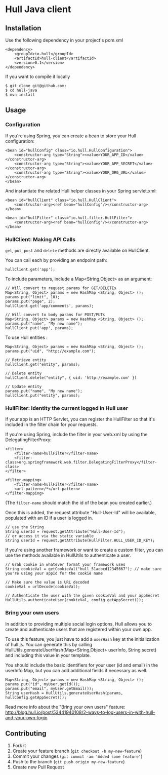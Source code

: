 # Hull Java client

## Installation

Use the following dependency in your project's pom.xml

    <dependency>
        <groupId>io.hull</groupId>
        <artifactId>hull-client</artifactId>
        <version>0.1</version>
    </dependency>

If you want to compile it locally

    $ git clone git@github.com:
    $ cd hull-java
    $ mvn install

## Usage

### Configuration

If you're using Spring, you can create a bean to store your Hull configuration:

    <bean id="hullConfig" class="io.hull.HullConfiguration">
        <constructor-arg type="String"><value>YOUR_APP_ID</value></constructor-arg>
        <constructor-arg type="String"><value>YOUR_APP_SECRET</value></constructor-arg>
        <constructor-arg type="String"><value>YOUR_ORG_URL</value></constructor-arg>
    </bean>

And instantiate the related Hull helper classes in your Spring servlet.xml:

    <bean id="hullClient" class="io.hull.HullClient">
        <constructor-arg><ref bean="hullConfig"/></constructor-arg>
    </bean>

    <bean id="hullFilter" class="io.hull.filter.HullFilter">
        <constructor-arg><ref bean="hullConfig"/></constructor-arg>
    </bean>

### HullClient: Making API Calls

`get`, `put`, `post` and `delete` methods are directly available on HullClient.

You can call each by providing an endpoint path:

    hullClient.get('app');

To include parameters, include a Map<String,Object> as an argument:

    // Will convert to request params for GET/DELETEs
    Map<String, Object> params = new HashMap <String, Object> ();
    params.put("limit", 10);
    params.put("page", 2);
    hullClient.get('app/comments', params);

    // Will convert to body params for POST/PUTs
    Map<String, Object> params = new HashMap <String, Object> ();
    params.put("name", "My new name");
    hullClient.put('app', params);


To use Hull entities :

    Map<String, Object> params = new HashMap <String, Object> ();
    params.put("uid", "http://example.com");

    // Retrieve entity
    hullClient.get("entity", params);

    // Delete entity
    hullClient.delete("entity", { uid: 'http://example.com' })

    // Update entity
    params.put("name", "My new name");
    hullClient.put("entity", params);

### HullFilter: Identity the current logged in Hull user
If your app is an HTTP Servlet, you can register the HullFilter so that it's included in the filter chain for your requests.

If you're using Spring, include the filter in your web.xml by using the DelegatingFilterProxy:

    <filter>
        <filter-name>hullFilter</filter-name>
        <filter-class>org.springframework.web.filter.DelegatingFilterProxy</filter-class>
    </filter>

    <filter-mapping>
        <filter-name>hullFilter</filter-name>
        <url-pattern>/*</url-pattern>
    </filter-mapping>

(The `filter-name` should match the id of the bean you created earlier.)

Once this is added, the request attribute "Hull-User-Id" will be available, populated with an ID if a user is logged in.

    // use the String
    String userId = request.getAttribute("Hull-User-Id");
    // or access it via the static variable
    String userId = request.getAttribute(HullFilter.HULL_USER_ID_KEY);


If you're using another framework or want to create a custom filter, you can use the methods available in HullUtils to authenticate a user.

    // Grab cookie in whatever format your framework uses
    String cookieVal = getCookieVal("hull_51acbcd12345667"); // make sure you're using your appId for the cookie name

    // Make sure the value is URL decoded
    cookieVal = urlDecode(cookieVal);

    // Authenticate the user with the given cookieVal and your appSecret
    HullUtils.authenticateUser(cookieVal, config.getAppSecret());


    
### Bring your own users

In addition to providing multiple social login options, Hull allows you to create and authenticate users that are registered within your own app.

To use this feature, you just have to add a `userHash` key at the initialization of hull.js.
You can generate this by calling HullUtils.generateUserHash(Map<String,Object> userInfo, String secret)  and including this value in your template.

You should include the basic identifiers for your user (id and email) in the userInfo Map, but you can add additional fields if necessary as well.

    Map<String, Object> params = new HashMap <String, Object> ();
    params.put("id", myUser.getId());
    params.put("email", myUser.getEmail());
    String userHash = HullUtils.generateUserHash(params, hullConfig.getAppSecret());

Read more info about the "Bring your own users" feature:
http://blog.hull.io/post/53441940108/2-ways-to-log-users-in-with-hull-and-your-own-login


## Contributing

1. Fork it
2. Create your feature branch (`git checkout -b my-new-feature`)
3. Commit your changes (`git commit -am 'Added some feature'`)
4. Push to the branch (`git push origin my-new-feature`)
5. Create new Pull Request
